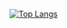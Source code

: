 
[![Top Langs](https://github-readme-stats.vercel.app/api/top-langs/?username=Tatekii&layout=compact)](https://github.com/Tatekii/github-readme-stats)
